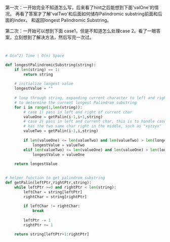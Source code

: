 
第一次：一开始完全不知道怎么写，后来看了hint之后能想到下面'valOne'的情况。
再看了答案才了解'valTwo'和后面如何储存Palindromic substring前面和后面的index，
和返回longest Palindromic Substring。

第二次：一开始可以想到下面 case1，但是不知道怎么处理case 2。看了一眼答案，立刻想到了解决方法，然后写完一次过。


```python


# O(n^2) Time | O(n) Space

def longestPalindromicSubstring(string):
	if len(string) == 1:
		return string 
	
	# initialize longest value
	longestValue = ""
	
	# loop through string, expanding current character to left and right
	# to determine the current longest Palindrom substring
	for i in range(1,len(string)):
		# case 1) pass in left and right of current char
		valueOne = getPalin(i-1,i+1,string)
		# case 2) pass in left and current char, this is to handle case of the palindrom substring
		# has the two same char right in the middle, such as "xyzzyx"
		valueTwo = getPalin(i-1,i,string)
		
		if len(valueOne) <= len(valueTwo) and len(valueTwo) > len(longestValue):
			longestValue = valueTwo
		elif len(valueTwo) <= len(valueOne) and len(valueOne) > len(longestValue):
			longestValue = valueOne
	
	return longestValue
		

# helper function to get palindrom substring
def getPalin(leftPtr,rightPtr,string):
	while leftPtr >=0 and rightPtr < len(string):
		leftChar = string[leftPtr]
		rightChar = string[rightPtr]
		
		if leftChar != rightChar:
			break
			
		leftPtr -= 1
		rightPtr += 1

	return string[leftPtr+1:rightPtr]
		
		
			


		
		
	
	
	
```